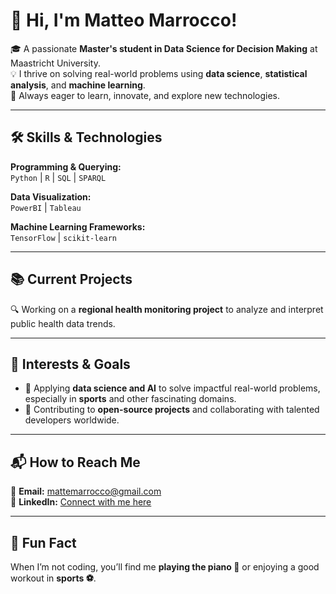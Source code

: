 
# 👋 Hi, I'm **Matteo Marrocco**!  

🎓 A passionate **Master's student in Data Science for Decision Making** at Maastricht University.  
💡 I thrive on solving real-world problems using **data science**, **statistical analysis**, and **machine learning**.  
🚀 Always eager to learn, innovate, and explore new technologies.  

---

## 🛠️ **Skills & Technologies**  

**Programming & Querying:**  
`Python` | `R` | `SQL` | `SPARQL`  

**Data Visualization:**  
`PowerBI` | `Tableau`  

**Machine Learning Frameworks:**  
`TensorFlow` | `scikit-learn`  

---

## 📚 **Current Projects**  
🔍 Working on a **regional health monitoring project** to analyze and interpret public health data trends.  

---

## 🌱 **Interests & Goals**  
- 🔗 Applying **data science and AI** to solve impactful real-world problems, especially in **sports** and other fascinating domains.  
- 🤝 Contributing to **open-source projects** and collaborating with talented developers worldwide.  

---

## 📬 **How to Reach Me**  
📧 **Email:** [mattemarrocco@gmail.com](mailto:mattemarrocco@gmail.com)  
💼 **LinkedIn:** [Connect with me here](https://www.linkedin.com/in/matteomarrocco)  

---

## 🎵 **Fun Fact**  
When I’m not coding, you’ll find me **playing the piano 🎹** or enjoying a good workout in **sports ⚽**.  
